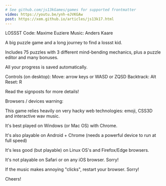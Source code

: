 ```yaml
---
# See github.com/js13kGames/games for supported frontmatter
video: https://youtu.be/ynh-eJVKGAw
post: https://xem.github.io/articles/js13k17.html
---
```

LOSSST
Code: Maxime Euziere
Music: Anders Kaare

A big puzzle game and a long journey to find a lossst kid.

Includes 75 puzzles with 3 different mind-bending mechanics, plus a puzzle editor and many bonuses.

All your progress is saved automatically.

Controls (on desktop):
Move: arrow keys or WASD or ZQSD
Backtrack: Alt
Reset: R

Read the signposts for more details!

Browsers / devices warning:

This game relies heavily on very hacky web technologies: emoji, CSS3D and interactive wav music.

It's best played on Windows (or Mac OS) with Chrome.

It's also playable on Android + Chrome (needs a powerful device to run at full speed)

It's less good (but playable) on Linux OS's and Firefox/Edge browsers.

It's not playable on Safari or on any iOS browser. Sorry!

If the music makes annoying "clicks", restart your browser. Sorry!

Cheers!